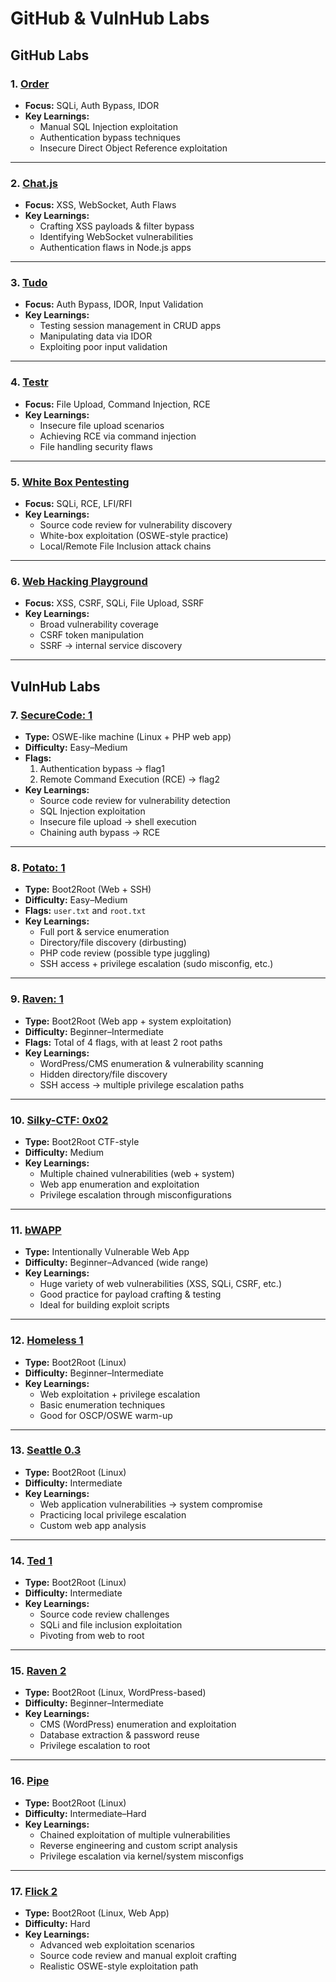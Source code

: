 # GitHub & VulnHub Labs

## GitHub Labs

### 1. [Order](https://github.com/bmdyy/order)
- **Focus:** SQLi, Auth Bypass, IDOR  
- **Key Learnings:**  
  - Manual SQL Injection exploitation  
  - Authentication bypass techniques  
  - Insecure Direct Object Reference exploitation  

---

### 2. [Chat.js](https://github.com/bmdyy/chat.js)
- **Focus:** XSS, WebSocket, Auth Flaws  
- **Key Learnings:**  
  - Crafting XSS payloads & filter bypass  
  - Identifying WebSocket vulnerabilities  
  - Authentication flaws in Node.js apps  

---

### 3. [Tudo](https://github.com/bmdyy/tudo)
- **Focus:** Auth Bypass, IDOR, Input Validation  
- **Key Learnings:**  
  - Testing session management in CRUD apps  
  - Manipulating data via IDOR  
  - Exploiting poor input validation  

---

### 4. [Testr](https://github.com/bmdyy/testr)
- **Focus:** File Upload, Command Injection, RCE  
- **Key Learnings:**  
  - Insecure file upload scenarios  
  - Achieving RCE via command injection  
  - File handling security flaws  

---

### 5. [White Box Pentesting](https://github.com/TROUBLE-1/White-box-pentesting)
- **Focus:** SQLi, RCE, LFI/RFI  
- **Key Learnings:**  
  - Source code review for vulnerability discovery  
  - White-box exploitation (OSWE-style practice)  
  - Local/Remote File Inclusion attack chains  

---

### 6. [Web Hacking Playground](https://github.com/takito1812/web-hacking-playground)
- **Focus:** XSS, CSRF, SQLi, File Upload, SSRF  
- **Key Learnings:**  
  - Broad vulnerability coverage  
  - CSRF token manipulation  
  - SSRF → internal service discovery  

---

## VulnHub Labs

### 7. [SecureCode: 1](https://www.vulnhub.com/entry/securecode-1,651/)
- **Type:** OSWE-like machine (Linux + PHP web app)  
- **Difficulty:** Easy–Medium  
- **Flags:**  
  1. Authentication bypass → flag1  
  2. Remote Command Execution (RCE) → flag2  
- **Key Learnings:**  
  - Source code review for vulnerability detection  
  - SQL Injection exploitation  
  - Insecure file upload → shell execution  
  - Chaining auth bypass → RCE  

---

### 8. [Potato: 1](https://www.vulnhub.com/entry/potato-1,529/)
- **Type:** Boot2Root (Web + SSH)  
- **Difficulty:** Easy–Medium  
- **Flags:** `user.txt` and `root.txt`  
- **Key Learnings:**  
  - Full port & service enumeration  
  - Directory/file discovery (dirbusting)  
  - PHP code review (possible type juggling)  
  - SSH access + privilege escalation (sudo misconfig, etc.)  

---

### 9. [Raven: 1](https://www.vulnhub.com/entry/raven-1,256/)
- **Type:** Boot2Root (Web app + system exploitation)  
- **Difficulty:** Beginner–Intermediate  
- **Flags:** Total of 4 flags, with at least 2 root paths  
- **Key Learnings:**  
  - WordPress/CMS enumeration & vulnerability scanning  
  - Hidden directory/file discovery  
  - SSH access → multiple privilege escalation paths  

---

### 10. [Silky-CTF: 0x02](https://www.vulnhub.com/entry/silky-ctf-0x02,307/)
- **Type:** Boot2Root CTF-style  
- **Difficulty:** Medium  
- **Key Learnings:**  
  - Multiple chained vulnerabilities (web + system)  
  - Web app enumeration and exploitation  
  - Privilege escalation through misconfigurations  

---

### 11. [bWAPP](https://www.vulnhub.com/series/bwapp,34/)
- **Type:** Intentionally Vulnerable Web App  
- **Difficulty:** Beginner–Advanced (wide range)  
- **Key Learnings:**  
  - Huge variety of web vulnerabilities (XSS, SQLi, CSRF, etc.)  
  - Good practice for payload crafting & testing  
  - Ideal for building exploit scripts  

---

### 12. [Homeless 1](https://www.vulnhub.com/entry/homeless-1,215/)
- **Type:** Boot2Root (Linux)  
- **Difficulty:** Beginner–Intermediate  
- **Key Learnings:**  
  - Web exploitation + privilege escalation  
  - Basic enumeration techniques  
  - Good for OSCP/OSWE warm-up  

---

### 13. [Seattle 0.3](https://www.vulnhub.com/entry/seattle-v03,145/)
- **Type:** Boot2Root (Linux)  
- **Difficulty:** Intermediate  
- **Key Learnings:**  
  - Web application vulnerabilities → system compromise  
  - Practicing local privilege escalation  
  - Custom web app analysis  

---

### 14. [Ted 1](https://www.vulnhub.com/entry/ted-1,327/)
- **Type:** Boot2Root (Linux)  
- **Difficulty:** Intermediate  
- **Key Learnings:**  
  - Source code review challenges  
  - SQLi and file inclusion exploitation  
  - Pivoting from web to root  

---

### 15. [Raven 2](https://www.vulnhub.com/entry/raven-2,269/)
- **Type:** Boot2Root (Linux, WordPress-based)  
- **Difficulty:** Beginner–Intermediate  
- **Key Learnings:**  
  - CMS (WordPress) enumeration and exploitation  
  - Database extraction & password reuse  
  - Privilege escalation to root  

---

### 16. [Pipe](https://www.vulnhub.com/entry/devrandom-pipe,124/)
- **Type:** Boot2Root (Linux)  
- **Difficulty:** Intermediate–Hard  
- **Key Learnings:**  
  - Chained exploitation of multiple vulnerabilities  
  - Reverse engineering and custom script analysis  
  - Privilege escalation via kernel/system misconfigs  

---

### 17. [Flick 2](https://www.vulnhub.com/entry/flick-2,122/)
- **Type:** Boot2Root (Linux, Web App)  
- **Difficulty:** Hard  
- **Key Learnings:**  
  - Advanced web exploitation scenarios  
  - Source code review and manual exploit crafting  
  - Realistic OSWE-style exploitation path  
